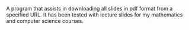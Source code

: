 A program that assists in downloading all slides in pdf format from a specified URL. It has been tested with lecture slides for my mathematics and computer science courses.
